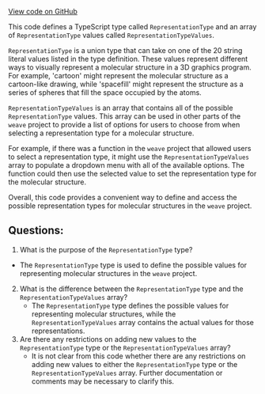 [View code on GitHub](https://github.com/wandb/weave/weave-js/src/common/types/libs/nglviewer.ts)

This code defines a TypeScript type called `RepresentationType` and an array of `RepresentationType` values called `RepresentationTypeValues`. 

`RepresentationType` is a union type that can take on one of the 20 string literal values listed in the type definition. These values represent different ways to visually represent a molecular structure in a 3D graphics program. For example, 'cartoon' might represent the molecular structure as a cartoon-like drawing, while 'spacefill' might represent the structure as a series of spheres that fill the space occupied by the atoms.

`RepresentationTypeValues` is an array that contains all of the possible `RepresentationType` values. This array can be used in other parts of the `weave` project to provide a list of options for users to choose from when selecting a representation type for a molecular structure. 

For example, if there was a function in the `weave` project that allowed users to select a representation type, it might use the `RepresentationTypeValues` array to populate a dropdown menu with all of the available options. The function could then use the selected value to set the representation type for the molecular structure. 

Overall, this code provides a convenient way to define and access the possible representation types for molecular structures in the `weave` project.
## Questions: 
 1. What is the purpose of the `RepresentationType` type?
   - The `RepresentationType` type is used to define the possible values for representing molecular structures in the `weave` project.
2. What is the difference between the `RepresentationType` type and the `RepresentationTypeValues` array?
   - The `RepresentationType` type defines the possible values for representing molecular structures, while the `RepresentationTypeValues` array contains the actual values for those representations.
3. Are there any restrictions on adding new values to the `RepresentationType` type or the `RepresentationTypeValues` array?
   - It is not clear from this code whether there are any restrictions on adding new values to either the `RepresentationType` type or the `RepresentationTypeValues` array. Further documentation or comments may be necessary to clarify this.